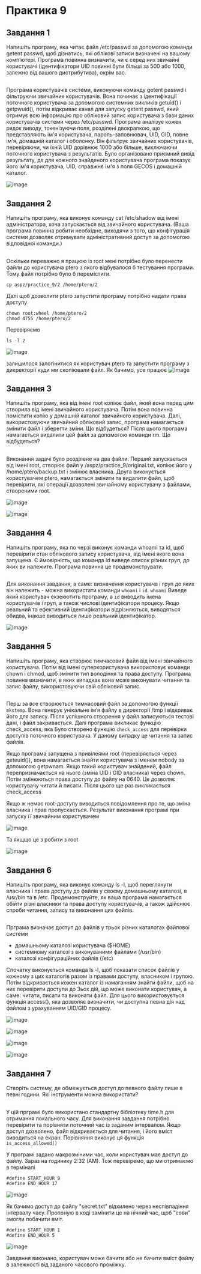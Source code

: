 # Практика 9
## Завдання 1
 Напишіть програму, яка читає файл /etc/passwd за допомогою команди getent passwd, щоб дізнатись, які облікові записи визначені на вашому комп’ютері.
 Програма повинна визначити, чи є серед них звичайні користувачі (ідентифікатори UID повинні бути більші за 500 або 1000, залежно від вашого дистрибутива), окрім вас.
##
Програма користувачів системи, виконуючи команду getent passwd і фільтруючи звичайних користувачів. Вона починає з ідентифікації поточного користувача за допомогою системних викликів getuid() і getpwuid(), потім відкриває канал для запуску getent passwd, який отримує всю інформацію про обліковий запис користувача з бази даних користувачів системи через /etc/passwd. Програма аналізує кожен рядок виводу, токенізуючи поля, розділені двокрапкою, що представляють ім'я користувача, пароль-заповнювач, UID, GID, повне ім'я, домашній каталог і оболонку. Він фільтрує звичайних користувачів, перевіряючи, чи їхній UID дорівнює 1000 або більше, виключаючи поточного користувача з результатів.
Було організовано приємний вивід результату, де для кожного знайденого користувача програма показує його ім'я користувача, UID, справжнє ім'я з поля GECOS і домашній каталог.

![image](https://github.com/user-attachments/assets/0be70002-a055-4d6e-9241-1d2cd3d03730)

## Завдання 2
 Напишіть програму, яка виконує команду cat /etc/shadow від імені адміністратора, хоча запускається від звичайного користувача.
 (Ваша програма повинна робити необхідне, виходячи з того, що конфігурація системи дозволяє отримувати адміністративний доступ за допомогою відповідної команди.)

##
Оскільки переважно я працюю із root мені потрібно було перенести файли до користувача ptero з якого відбувалося б тестування програми. Тому файл потрібно було б перемістити.
```
cp aspz/practice_9/2 /home/ptero/2
```
Далі щоб дозволити ptero запустити програму потрібно надати права доступу
```
chown root:wheel /home/ptero/2
chmod 4755 /home/ptero/2
```

Перевіряємо
```
ls -l 2
```

![image](https://github.com/user-attachments/assets/1116ad2f-057a-446c-8cee-ed215756f324)

залишилося залогінитися як користувач ptero та запустити програму з дикректорії куди ми скопіювали файл. Як бачимо, усе працює
![image](https://github.com/user-attachments/assets/7bcf1355-16eb-40fb-9b58-b173c7a8ae4f)

## Завдання 3
 Напишіть програму, яка від імені root копіює файл, який вона перед цим створила від імені звичайного користувача. Потім вона повинна помістити копію у домашній каталог звичайного користувача.
 Далі, використовуючи звичайний обліковий запис, програма намагається змінити файл і зберегти зміни. Що відбудеться?
 Після цього програма намагається видалити цей файл за допомогою команди rm. Що відбудеться?
##
Виконання задачі було розділене на два файли. Перший запускається від імені root, створює файл у /aspz/practice_9/original.txt, копіює його у /home/ptero/backup.txt і змінює власника. Друга виконується користувачем ptero, намагається змінити та видалити файл, щоб перевірити, які операції дозволені звичайному користувачу з файлами, створеними root.

![image](https://github.com/user-attachments/assets/ba3657bf-fc7f-45d4-9e65-371b25eb86e7)

![image](https://github.com/user-attachments/assets/df79cc0a-cb17-4911-8fb7-f025ee45ffd9)


## Завдання 4
 Напишіть програму, яка по черзі виконує команди whoami та id, щоб перевірити стан облікового запису користувача, від імені якого вона запущена.
 Є ймовірність, що команда id виведе список різних груп, до яких ви належите. Програма повинна це продемонструвати.

##
Для виконання завдання, а саме: визначення користувача і груп до яких він належить - можна використати команди `whoami` і `id`. 
`whoami` Виведе який користувач екзекютить програму, а `id` виводить імена користувачів і груп, а також числові ідентифікатори процесу.  Якщо реальний та ефективний ідентифікатори відрізняються, виводяться обидва, інакше виводиться лише реальний ідентифікатор.

![image](https://github.com/user-attachments/assets/dfc46770-9ef3-4c3f-ab36-d260cf5c8ec1)

## Завдання 5
 Напишіть програму, яка створює тимчасовий файл від імені звичайного користувача. Потім від імені суперкористувача використовує команди chown і chmod, щоб змінити тип володіння та права доступу.
 Програма повинна визначити, в яких випадках вона може виконувати читання та запис файлу, використовуючи свій обліковий запис.
##
Перш за все створюється тимчасовий файл за допомогою функції `mkstemp`. Вона генерує унікальне ім’я файлу в директорії /tmp і відкриває його для запису. Після успішного створення у файл записуються тестові дані, і файл закривається. Далі програма викликає функцію check_access, яка Було створено функцію `check_access` для перевірки доступів поточного користувача. У даному випадку це читання та запис файлів. 

Якщо програма запущена з привілеями root (перевіряється через geteuid()), вона намагається знайти користувача з іменем nobody за допомогою getpwnam. Якщо такий користувач знайдений, файл перепризначається на нього (зміна UID і GID власника) через chown. Потім змінюються права доступу до файлу на 0640. Це дозволяє користувачу читати й писати. Після цього ще раз викликається check_access

Якщо ж  немає root-доступу виводиться повідомлення про те, що зміна власника і прав пропускається. 
Результат виконання програмі при запуску її звичайним користувачем

![image](https://github.com/user-attachments/assets/51df18f5-e9d7-4e47-ab7d-fcbc85375599)

Та якщщо це з робити з root

![image](https://github.com/user-attachments/assets/b5337e9a-4181-434f-b745-af1757c8a212)

## Завдання 6
Напишіть програму, яка виконує команду ls -l, щоб переглянути власника і права доступу до файлів у своєму домашньому каталозі, в /usr/bin та в /etc. Продемонструйте, як ваша програма намагається обійти різні власники та права доступу користувачів, а також здійснює спроби читання, запису та виконання цих файлів.
##

Прграма визначає доступ до файлів у трьох різних каталогах файлової системи 
- домашньому каталозі користувача ($HOME)
- системному каталозі з виконуваними файлами (/usr/bin)
- каталозі конфігураційних файлів (/etc)
  
Спочатку виконується команда ls -l, щоб показати список файлів у кожному з цих каталогів разом із правами доступу, власником і групою.
Потім відкривається кожен каталог із намаганням знайти файли, щоб на них перевірити доступи до 3ьох дій, що може виконати користувач, а саме: читати, писати та виконати файл. Для цього використовується функція access(), яка дозволяє визначити, чи доступна певна дія над файлом з урахуванням UID/GID процесу.

![image](https://github.com/user-attachments/assets/fb3b4c9b-4eeb-4d4e-92af-75451fd0287a)

![image](https://github.com/user-attachments/assets/4b8afbb9-585b-4669-bc9f-62b350a66fa1)

![image](https://github.com/user-attachments/assets/4cba8e82-b3b7-4361-8f26-21391a0ca310)

![image](https://github.com/user-attachments/assets/9021095c-32f7-4d62-baab-abf4ddd408d5)
## Завдання 7
Створіть систему, де обмежується доступ до певного файлу лише в певні години. Які інструменти можна використати?
##

У цій прграмі було використано стандартну бібліотеку time.h для отримання локального часу. Для виконання завдання потрібно перевірити та порівняти поточний час із заданим інтервалом.
Якщо доступ дозволено, файл відкривається для читання, і
його вміст виводиться на екран. 
Порівняння виконує ця функція `is_access_allowed()`

У програмі задано макрозміними час, коли користувач має доступ до файлу. Зараз на годинику 2:32 (АМ). Тож перевіремо, що ми отримаємо в терміналі
```
#define START_HOUR 9
#define END_HOUR 17
```

![image](https://github.com/user-attachments/assets/c8c576e5-43ef-483d-a6f1-4decd08f8d19)

Як бачимо доступ до файлу "secret.txt" відхилено через неспівпадіння інтервалу часу. Пропоную в коді замінити це на нічний час, щоб "сови" змогли побачити вміт.

```
#define START_HOUR 1
#define END_HOUR 5
```
![image](https://github.com/user-attachments/assets/ca3663c1-b090-4e15-84d4-b5bd5d8a3bf7)

Завдання виконано, користувач може бачити або не бачити вміст файлу в залежності від заданого часового проміжку.
